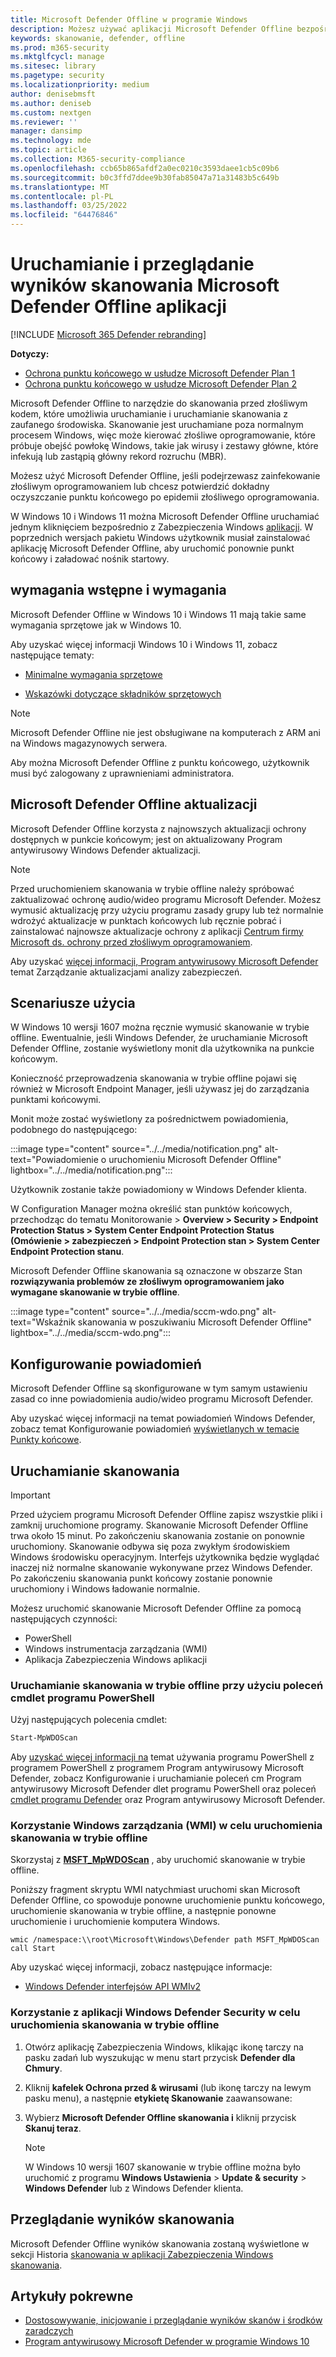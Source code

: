 ```yaml
---
title: Microsoft Defender Offline w programie Windows
description: Możesz używać aplikacji Microsoft Defender Offline bezpośrednio z Program antywirusowy Windows Defender aplikacji. Możesz także zarządzać wdrażaniem tego rozwiązania w sieci.
keywords: skanowanie, defender, offline
ms.prod: m365-security
ms.mktglfcycl: manage
ms.sitesec: library
ms.pagetype: security
ms.localizationpriority: medium
author: denisebmsft
ms.author: deniseb
ms.custom: nextgen
ms.reviewer: ''
manager: dansimp
ms.technology: mde
ms.topic: article
ms.collection: M365-security-compliance
ms.openlocfilehash: ccb65b865afdf2a0ec0210c3593daee1cb5c09b6
ms.sourcegitcommit: b0c3ffd7ddee9b30fab85047a71a31483b5c649b
ms.translationtype: MT
ms.contentlocale: pl-PL
ms.lasthandoff: 03/25/2022
ms.locfileid: "64476846"
---
```

# <a name="run-and-review-the-results-of-a-microsoft-defender-offline-scan"></a>Uruchamianie i przeglądanie wyników skanowania Microsoft Defender Offline aplikacji

[!INCLUDE [Microsoft 365 Defender rebranding](../../includes/microsoft-defender.md)]


**Dotyczy:**
- [Ochrona punktu końcowego w usłudze Microsoft Defender Plan 1](https://go.microsoft.com/fwlink/p/?linkid=2154037)
- [Ochrona punktu końcowego w usłudze Microsoft Defender Plan 2](https://go.microsoft.com/fwlink/p/?linkid=2154037)

Microsoft Defender Offline to narzędzie do skanowania przed złośliwym kodem, które umożliwia uruchamianie i uruchamianie skanowania z zaufanego środowiska. Skanowanie jest uruchamiane poza normalnym procesem Windows, więc może kierować złośliwe oprogramowanie, które próbuje obejść powłokę Windows, takie jak wirusy i zestawy główne, które infekują lub zastąpią główny rekord rozruchu (MBR).

Możesz użyć Microsoft Defender Offline, jeśli podejrzewasz zainfekowanie złośliwym oprogramowaniem lub chcesz potwierdzić dokładny oczyszczanie punktu końcowego po epidemii złośliwego oprogramowania.

W Windows 10 i Windows 11 można Microsoft Defender Offline uruchamiać jednym kliknięciem bezpośrednio z Zabezpieczenia Windows [aplikacji](microsoft-defender-security-center-antivirus.md). W poprzednich wersjach pakietu Windows użytkownik musiał zainstalować aplikację Microsoft Defender Offline, aby uruchomić ponownie punkt końcowy i załadować nośnik startowy.

## <a name="prerequisites-and-requirements"></a>wymagania wstępne i wymagania

Microsoft Defender Offline w Windows 10 i Windows 11 mają takie same wymagania sprzętowe jak w Windows 10.

Aby uzyskać więcej informacji Windows 10 i Windows 11, zobacz następujące tematy:

- [Minimalne wymagania sprzętowe](/windows-hardware/design/minimum/minimum-hardware-requirements-overview)

- [Wskazówki dotyczące składników sprzętowych](/windows-hardware/design/component-guidelines/components)

> [!NOTE]
> Microsoft Defender Offline nie jest obsługiwane na komputerach z ARM ani na Windows magazynowych serwera.

Aby można Microsoft Defender Offline z punktu końcowego, użytkownik musi być zalogowany z uprawnieniami administratora.

## <a name="microsoft-defender-offline-updates"></a>Microsoft Defender Offline aktualizacji

Microsoft Defender Offline korzysta z najnowszych aktualizacji ochrony dostępnych w punkcie końcowym; jest on aktualizowany Program antywirusowy Windows Defender aktualizacji.

> [!NOTE]
> Przed uruchomieniem skanowania w trybie offline należy spróbować zaktualizować ochronę audio/wideo programu Microsoft Defender. Możesz wymusić aktualizację przy użyciu programu zasady grupy lub też normalnie wdrożyć aktualizacje w punktach końcowych lub ręcznie pobrać i zainstalować najnowsze aktualizacje ochrony z aplikacji [Centrum firmy Microsoft ds. ochrony przed złośliwym oprogramowaniem](https://www.microsoft.com/security/portal/definitions/adl.aspx).

Aby uzyskać [więcej informacji, Program antywirusowy Microsoft Defender](manage-protection-updates-microsoft-defender-antivirus.md) temat Zarządzanie aktualizacjami analizy zabezpieczeń.

## <a name="usage-scenarios"></a>Scenariusze użycia

W Windows 10 wersji 1607 można ręcznie wymusić skanowanie w trybie offline. Ewentualnie, jeśli Windows Defender, że uruchamianie Microsoft Defender Offline, zostanie wyświetlony monit dla użytkownika na punkcie końcowym.

Konieczność przeprowadzenia skanowania w trybie offline pojawi się również w Microsoft Endpoint Manager, jeśli używasz jej do zarządzania punktami końcowymi.

Monit może zostać wyświetlony za pośrednictwem powiadomienia, podobnego do następującego:

:::image type="content" source="../../media/notification.png" alt-text="Powiadomienie o uruchomieniu Microsoft Defender Offline" lightbox="../../media/notification.png":::

Użytkownik zostanie także powiadomiony w Windows Defender klienta.

W Configuration Manager można określić stan punktów końcowych, przechodząc do tematu Monitorowanie > **Overview > Security > Endpoint Protection Status > System Center Endpoint Protection Status (Omówienie > zabezpieczeń > Endpoint Protection stan > System Center Endpoint Protection stanu**.

Microsoft Defender Offline skanowania są oznaczone w obszarze Stan **rozwiązywania problemów ze złośliwym oprogramowaniem jako** **wymagane skanowanie w trybie offline**.

:::image type="content" source="../../media/sccm-wdo.png" alt-text="Wskaźnik skanowania w poszukiwaniu Microsoft Defender Offline" lightbox="../../media/sccm-wdo.png":::

## <a name="configure-notifications"></a>Konfigurowanie powiadomień

Microsoft Defender Offline są skonfigurowane w tym samym ustawieniu zasad co inne powiadomienia audio/wideo programu Microsoft Defender.

Aby uzyskać więcej informacji na temat powiadomień Windows Defender, zobacz temat Konfigurowanie powiadomień [wyświetlanych w temacie Punkty końcowe](configure-notifications-microsoft-defender-antivirus.md).

## <a name="run-a-scan"></a>Uruchamianie skanowania

> [!IMPORTANT]
> Przed użyciem programu Microsoft Defender Offline zapisz wszystkie pliki i zamknij uruchomione programy. Skanowanie Microsoft Defender Offline trwa około 15 minut. Po zakończeniu skanowania zostanie on ponownie uruchomiony. Skanowanie odbywa się poza zwykłym środowiskiem Windows środowisku operacyjnym. Interfejs użytkownika będzie wyglądać inaczej niż normalne skanowanie wykonywane przez Windows Defender. Po zakończeniu skanowania punkt końcowy zostanie ponownie uruchomiony i Windows ładowanie normalnie.

Możesz uruchomić skanowanie Microsoft Defender Offline za pomocą następujących czynności:

- PowerShell
- Windows instrumentacja zarządzania (WMI)
- Aplikacja Zabezpieczenia Windows aplikacji



### <a name="use-powershell-cmdlets-to-run-an-offline-scan"></a>Uruchamianie skanowania w trybie offline przy użyciu poleceń cmdlet programu PowerShell

Użyj następujących polecenia cmdlet:

```PowerShell
Start-MpWDOScan
```

Aby [uzyskać więcej informacji na](use-powershell-cmdlets-microsoft-defender-antivirus.md) temat używania programu PowerShell z programem PowerShell z programem Program antywirusowy Microsoft Defender, zobacz Konfigurowanie i uruchamianie poleceń cm Program antywirusowy Microsoft Defender dlet programu PowerShell oraz poleceń [cmdlet programu Defender](/powershell/module/defender/) oraz Program antywirusowy Microsoft Defender.

### <a name="use-windows-management-instruction-wmi-to-run-an-offline-scan"></a>Korzystanie Windows zarządzania (WMI) w celu uruchomienia skanowania w trybie offline

Skorzystaj z [**MSFT_MpWDOScan**](/previous-versions/windows/desktop/legacy/dn455323(v=vs.85)) , aby uruchomić skanowanie w trybie offline.

Poniższy fragment skryptu WMI natychmiast uruchomi skan Microsoft Defender Offline, co spowoduje ponowne uruchomienie punktu końcowego, uruchomienie skanowania w trybie offline, a następnie ponowne uruchomienie i uruchomienie komputera Windows.

```console
wmic /namespace:\\root\Microsoft\Windows\Defender path MSFT_MpWDOScan call Start
```

Aby uzyskać więcej informacji, zobacz następujące informacje:

- [Windows Defender interfejsów API WMIv2](/previous-versions/windows/desktop/defender/windows-defender-wmiv2-apis-portal)

### <a name="use-the-windows-defender-security-app-to-run-an-offline-scan"></a>Korzystanie z aplikacji Windows Defender Security w celu uruchomienia skanowania w trybie offline

1. Otwórz aplikację Zabezpieczenia Windows, klikając ikonę tarczy na pasku zadań lub wyszukując w menu start przycisk **Defender dla Chmury**.

2. Kliknij **kafelek Ochrona przed & wirusami** (lub ikonę tarczy na lewym pasku menu), a następnie **etykietę Skanowanie** zaawansowane:

3. Wybierz **Microsoft Defender Offline skanowania i** kliknij przycisk **Skanuj teraz**.

    > [!NOTE]
    > W Windows 10 wersji 1607 skanowanie w trybie offline można było uruchomić z programu **Windows Ustawienia** \> **Update & security** \> **Windows Defender** lub z Windows Defender klienta.

## <a name="review-scan-results"></a>Przeglądanie wyników skanowania

Microsoft Defender Offline wyników skanowania zostaną wyświetlone w sekcji Historia [skanowania w aplikacji Zabezpieczenia Windows skanowania](microsoft-defender-security-center-antivirus.md).

## <a name="related-articles"></a>Artykuły pokrewne

- [Dostosowywanie, inicjowanie i przeglądanie wyników skanów i środków zaradczych](customize-run-review-remediate-scans-microsoft-defender-antivirus.md)
- [Program antywirusowy Microsoft Defender w programie Windows 10](microsoft-defender-antivirus-in-windows-10.md)
